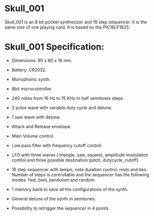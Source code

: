 # Skull_001

Skull_001 is an 8 bit pocket synthesizer and 16 step sequencer. It is the same size of one playing card.
It is based on the PIC16LF1825.

# Skull_001 Specification:

* Dimensions: 90 x 60 x 18 mm.

* Battery: CR2032.

* Monophonic synth.

* 8bit microcontroller.

* 240 notes from 16 Hz to 15 KHz in half semitones steps.

* 2 pulse wave with variable duty cycle and detune.

* 1 saw wave with detune.

* Attack and Release envelope.

* Main Volume control.

* Low pass filter with frequency cutoff control.

* LFO with three waves ( triangle, saw, square), amplitude modulation control and three possible destination (pitch, dutycycle, cutoff).

* 16 step sequencer with tempo, note duration control, rests and ties. Number of steps is controllable and the sequencer has the following modes: fwd, bwd, pendulum and random.

* 1 memory bank to save all the configurations of the synth.

* General detune of the synth in semitones.

* Possibility to retrigger the sequencer in 4 points.

